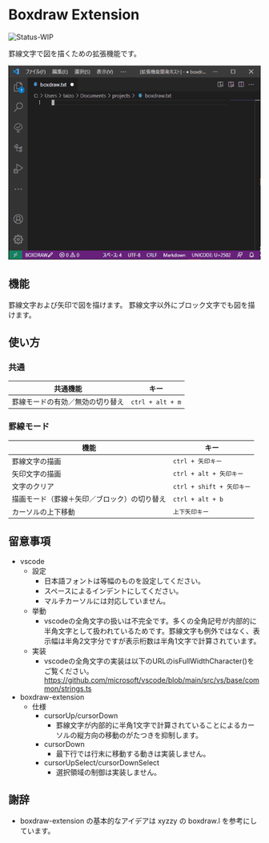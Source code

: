# Boxdraw Extension

![Status-WIP](https://img.shields.io/badge/Status-WIP-orange)

罫線文字で図を描くための拡張機能です。

![boxdrawk](https://github.com/taizod1024/vscode-boxdraw-extension/blob/main/images/boxdraw.gif?raw=true)

## 機能

罫線文字および矢印で図を描けます。
罫線文字以外にブロック文字でも図を描けます。

## 使い方

### 共通

|共通機能|キー|
|-|-|
|罫線モードの有効／無効の切り替え|`ctrl + alt + m`|

### 罫線モード

|機能|キー|
|-|-|
|罫線文字の描画|`ctrl + 矢印キー`|
|矢印文字の描画| `ctrl + alt + 矢印キー`|
|文字のクリア| `ctrl + shift + 矢印キー`|
|描画モード（罫線＋矢印／ブロック）の切り替え| `ctrl + alt + b`|
|カーソルの上下移動|`上下矢印キー`|

## 留意事項

- vscode
    - 設定
        - 日本語フォントは等幅のものを設定してください。
        - スペースによるインデントにしてください。
        - マルチカーソルには対応していません。
    - 挙動
        - vscodeの全角文字の扱いは不完全です。多くの全角記号が内部的に半角文字として扱われているためです。罫線文字も例外ではなく、表示幅は半角2文字分ですが表示桁数は半角1文字で計算されています。
    - 実装
        - vscodeの全角文字の実装は以下のURLのisFullWidthCharacter()をご覧ください。
         https://github.com/microsoft/vscode/blob/main/src/vs/base/common/strings.ts
- boxdraw-extension
    - 仕様
        - cursorUp/cursorDown
            - 罫線文字が内部的に半角1文字で計算されていることによるカーソルの縦方向の移動のがたつきを抑制します。
        - cursorDown
            - 最下行では行末に移動する動きは実装しません。
        - cursorUpSelect/cursorDownSelect
            - 選択領域の制御は実装しません。

## 謝辞

- boxdraw-extension の基本的なアイデアは xyzzy の boxdraw.l を参考にしています。
